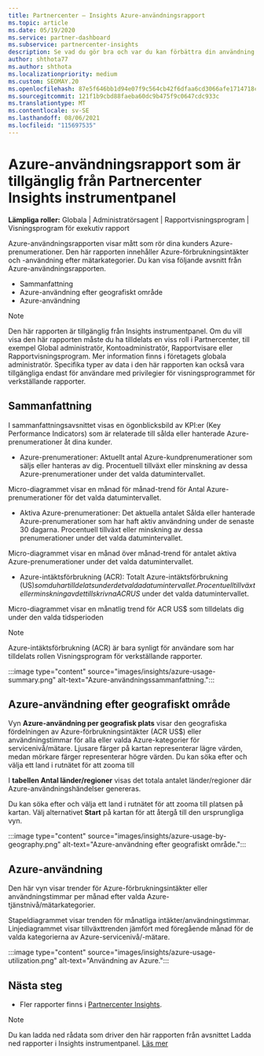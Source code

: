 ```yaml
---
title: Partnercenter – Insights Azure-användningsrapport
ms.topic: article
ms.date: 05/19/2020
ms.service: partner-dashboard
ms.subservice: partnercenter-insights
description: Se vad du gör bra och var du kan förbättra din användning av Azure-prenumerationer som du säljer eller hanterar för dina kunder.
author: shthota77
ms.author: shthota
ms.localizationpriority: medium
ms.custom: SEOMAY.20
ms.openlocfilehash: 87e5f646bb1d94e07f9c564cb42f6dfaa6cd3066afe1714718c1e17c11edf691
ms.sourcegitcommit: 121f1b9cbd88faeba60dc9b475f9c0647cdc933c
ms.translationtype: MT
ms.contentlocale: sv-SE
ms.lasthandoff: 08/06/2021
ms.locfileid: "115697535"
---
```

# <a name="azure-usage-report-available-from-the-partner-center-insights-dashboard"></a>Azure-användningsrapport som är tillgänglig från Partnercenter Insights instrumentpanel

**Lämpliga roller:** Globala | Administratörsagent | Rapportvisningsprogram | Visningsprogram för exekutiv rapport

Azure-användningsrapporten visar mått som rör dina kunders Azure-prenumerationer. Den här rapporten innehåller Azure-förbrukningsintäkter och -användning efter mätarkategorier. Du kan visa följande avsnitt från Azure-användningsrapporten.

- Sammanfattning
- Azure-användning efter geografiskt område
- Azure-användning

 > [!NOTE]
 > Den här rapporten är tillgänglig från Insights instrumentpanel. Om du vill visa den här rapporten måste du ha tilldelats en viss roll i Partnercenter, till exempel Global administratör, Kontoadministratör, Rapportvisare eller Rapportvisningsprogram. Mer information finns i företagets globala administratör. Specifika typer av data i den här rapporten kan också vara tillgängliga endast för användare med privilegier för visningsprogrammet för verkställande rapporter.

## <a name="summary"></a>Sammanfattning

I sammanfattningsavsnittet visas en ögonblicksbild av KPI:er (Key Performance Indicators) som är relaterade till sålda eller hanterade Azure-prenumerationer åt dina kunder.  

- Azure-prenumerationer: Aktuellt antal Azure-kundprenumerationer som säljs eller hanteras av dig.
Procentuell tillväxt eller minskning av dessa Azure-prenumerationer under det valda datumintervallet.

Micro-diagrammet visar en månad för månad-trend för Antal Azure-prenumerationer för det valda datumintervallet.
- Aktiva Azure-prenumerationer: Det aktuella antalet Sålda eller hanterade Azure-prenumerationer som har haft aktiv användning under de senaste 30 dagarna.
Procentuell tillväxt eller minskning av dessa prenumerationer under det valda datumintervallet.

Micro-diagrammet visar en månad över månad-trend för antalet aktiva Azure-prenumerationer under det valda datumintervallet.

- Azure-intäktsförbrukning (ACR): Totalt Azure-intäktsförbrukning (US$) som du har tilldelats under det valda datumintervallet.
Procentuell tillväxt eller minskning av det tillskrivna ACR US$ under det valda datumintervallet. 

Micro-diagrammet visar en månatlig trend för ACR US$ som tilldelats dig under den valda tidsperioden


> [!NOTE]
 > Azure-intäktsförbrukning (ACR) är bara synligt för användare som har tilldelats rollen Visningsprogram för verkställande rapporter.

:::image type="content" source="images/insights/azure-usage-summary.png" alt-text="Azure-användningssammanfattning.":::

## <a name="azure-usage-by-geography"></a>Azure-användning efter geografiskt område

Vyn **Azure-användning per geografisk plats** visar den geografiska fördelningen av Azure-förbrukningsintäkter (ACR US$) eller användningstimmar för alla eller valda Azure-kategorier för servicenivå/mätare. Ljusare färger på kartan representerar lägre värden, medan mörkare färger representerar högre värden. Du kan söka efter och välja ett land i rutnätet för att zooma till 

I **tabellen Antal länder/regioner** visas det totala antalet länder/regioner där Azure-användningshändelser genereras.

Du kan söka efter och välja ett land i rutnätet för att zooma till platsen på kartan. Välj alternativet **Start** på kartan för att återgå till den ursprungliga vyn.

:::image type="content" source="images/insights/azure-usage-by-geography.png" alt-text="Azure-användning efter geografiskt område.":::

## <a name="azure-utilization"></a>Azure-användning

Den här vyn visar trender för Azure-förbrukningsintäkter eller användningstimmar per månad efter valda Azure-tjänstnivå/mätarkategorier. 

Stapeldiagrammet visar trenden för månatliga intäkter/användningstimmar. Linjediagrammet visar tillväxttrenden jämfört med föregående månad för de valda kategorierna av Azure-servicenivå/-mätare.

:::image type="content" source="images/insights/azure-usage-utilization.png" alt-text="Användning av Azure.":::

## <a name="next-steps"></a>Nästa steg

- Fler rapporter finns i [Partnercenter Insights](partner-center-insights.md).

>[!NOTE] 
> Du kan ladda ned rådata som driver den här rapporten från avsnittet Ladda ned rapporter i Insights instrumentpanel. [Läs mer](insights-download-reports.md) 
